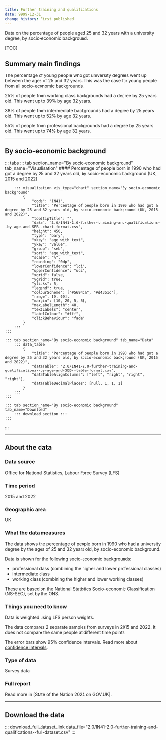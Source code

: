 ```yaml
---
title: Further training and qualifications
date: 9999-12-31
change_history: First published
---
```


Data on the percentage of people aged 25 and 32 years with a university degree, by socio-economic background.

[TOC]

## Summary main findings

The percentage of young people who got university degrees went up between the ages of 25 and 32 years. This was the case for young people from all socio-economic backgrounds.

25% of people from working class backgrounds had a degree by 25 years old. This went up to 39% by age 32 years.

38% of people from intermediate backgrounds had a degree by 25 years old. This went up to 52% by age 32 years.

55% of people from professional backgrounds had a degree by 25 years old. This went up to 74% by age 32 years.

---

## By socio-economic background

::: tabs
    ::: tab section_name="By socio-economic background" tab_name="Visualisation"
        #### Percentage of people born in 1990 who had got a degree by 25 and 32 years old, by socio-economic background (UK, 2015 and 2022)

        ::: visualisation vis_type="chart" section_name="By socio-economic background"
            {
                "code": "IN41",
                "title": "Percentage of people born in 1990 who had got a degree by 25 and 32 years old, by socio-economic background (UK, 2015 and 2022)",
                "tooltipTitle": "",
                "data": "2.0/IN41-2.0-further-training-and-qualifications--by-age-and-SEB--chart-format.csv",
                "height": 450,
                "type": "bary",
                "xkey": "age_with_text",
                "ykey": "value",
                "group": "seb",
                "sort": "age_with_text",
                "scale": "%",
                "rounding": "0dp",
                "lowerConfidence": "lci",
                "upperConfidence": "uci",
                "xgrid": false,
                "ygrid": true,
                "yticks": 5,
                "legend": true,
                "colourScheme": ["#5694ca", "#d4351c"],
                "range": [0, 80],
                "margin": [10, 20, 5, 5],
                "maxLabelLength": 40,
                "textLabels": "center",
                "labelColour": "#fff",
                "clickBehaviour": "fade"
            }
        :::
    :::

    ::: tab section_name="By socio-economic background" tab_name="Data"
        ::: data_table
            {
                "title": "Percentage of people born in 1990 who had got a degree by 25 and 32 years old, by socio-economic background (UK, 2015 and 2022)",
                "dataTable": "2.0/IN41-2.0-further-training-and-qualifications--by-age-and-SEB--table-format.csv",
                "dataTableAlignColumns": ["left", "right", "right", "right"],
                "dataTableDecimalPlaces": [null, 1, 1, 1]
            }
        :::
    :::

    ::: tab section_name="By socio-economic background" tab_name="Download"
        ::: download_section :::
    :::
:::

---

## About the data

### Data source
Office for National Statistics, Labour Force Survey (LFS)

### Time period
2015 and 2022

### Geographic area
UK

### What the data measures
The data shows the percentage of people born in 1990 who had a university degree by the ages of 25 and 32 years old, by socio-economic background.

Data is shown for the following socio-economic backgrounds:

* professional class (combining the higher and lower professional classes)
* intermediate class
* working class (combining the higher and lower working classes)

These are based on the National Statistics Socio-economic Classification (NS-SEC), set by the ONS.

### Things you need to know
Data is weighted using LFS person weights.

The data compares 2 separate samples from surveys in 2015 and 2022. It does not compare the same people at different time points.

The error bars show 95% confidence intervals. Read more about [confidence intervals](/about-our-analysis#confidence-intervals).

### Type of data
Survey data

### Full report
Read more in [State of the Nation 2024 on GOV.UK].

---

## Download the data

::: download_full_dataset_link data_file="2.0/IN41-2.0-further-training-and-qualifications--full-dataset.csv" :::
